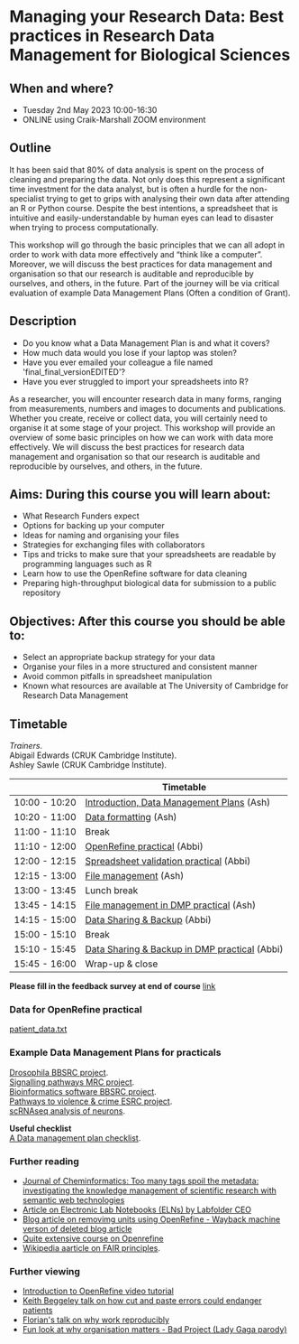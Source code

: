 # Managing your Research Data: Best practices in Research Data Management for Biological Sciences

## When and where?

- Tuesday 2nd May 2023 10:00-16:30
- ONLINE using Craik-Marshall ZOOM environment

## Outline

It has been said that 80% of data analysis is spent on the process of cleaning
and preparing the data. Not only does this represent a significant time
investment for the data analyst, but is often a hurdle for the non-specialist
trying to get to grips with analysing their own data after attending an R or
Python course. Despite the best intentions, a spreadsheet that is intuitive and
easily-understandable by human eyes can lead to disaster when trying to process
computationally.

This workshop will go through the basic principles that we can all adopt in
order to work with data more effectively and “think like a computer”. Moreover,
we will discuss the best practices for data management and organisation so that
our research is auditable and reproducible by ourselves, and others, in the
future. Part of the journey will be via critical evaluation of example Data
Management Plans (Often a condition of Grant).   

## Description

<ul>
  <li> Do you know what a Data Management Plan is and what it covers?  </li> 
  <li> How much data would you lose if your laptop was stolen?    </li>
  <li> Have you ever emailed your colleague a file named 'final_final_versionEDITED'?  </li> 
  <li> Have you ever struggled to import your spreadsheets into R?  </li> 
</ul>

As a researcher, you will encounter research data in many forms, ranging from
measurements, numbers and images to documents and publications. Whether you
create, receive or collect data, you will certainly need to organise it at some
stage of your project. This workshop will provide an overview of some basic
principles on how we can work with data more effectively. We will discuss the
best practices for research data management and organisation so that our
research is auditable and reproducible by ourselves, and others, in the future.

## Aims: During this course you will learn about:

<ul>
  <li> What Research Funders expect</li>
  <li> Options for backing up your computer</li>
  <li> Ideas for naming and organising your files</li>
  <li> Strategies for exchanging files with collaborators</li>
  <li> Tips and tricks to make sure that your spreadsheets are readable by programming languages such as R</li>
  <li> Learn how to use the OpenRefine software for data cleaning</li>
  <li> Preparing high-throughput biological data for submission to a public repository</li>
</ul>

## Objectives: After this course you should be able to:

<ul>
  <li> Select an appropriate backup strategy for your data</li>
  <li> Organise your files in a more structured and consistent manner</li>
  <li> Avoid common pitfalls in spreadsheet manipulation</li>
  <li> Known what resources are available at The University of Cambridge for Research Data Management</li>
</ul>

## Timetable

_Trainers_.  
Abigail Edwards (CRUK Cambridge Institute).  
Ashley Sawle (CRUK Cambridge Institute).  

|   | Timetable  |
|---|---|
|  10:00 - 10:20 | [Introduction, Data Management Plans](data_management.pdf)  (Ash)  |
|  10:20 - 11:00 | [Data formatting](data_formatting.pdf) (Ash)  |
|  11:00 - 11:10 | Break |
|  11:10 - 12:00 | [OpenRefine practical](refine_demo.pdf) (Abbi) |
|  12:00 - 12:15 | [Spreadsheet validation practical](excel.md) (Abbi) |
|  12:15 - 13:00 | [File management](file_management.pdf) (Ash)  |
|  13:00 - 13:45 | Lunch break |
|  13:45 - 14:15 | [File management in DMP practical](File_man_pract.md) (Ash)  |
|  14:15 - 15:00 | [Data Sharing & Backup](data_sharing_backup.pdf) (Abbi) |
|  15:00 - 15:10 | Break |
|  15:10 - 15:45 | [Data Sharing & Backup in DMP practical](data_share_pract.md) (Abbi) |
|  15:45 - 16:00 | Wrap-up & close |

**Please fill in the feedback survey at end of course** [link](https://www.surveymonkey.co.uk/r/5S2DTTS)

### Data for OpenRefine practical

[patient_data.txt](https://raw.githubusercontent.com/bioinformatics-core-shared-training/Managing-your-research-data/master/patient_data.txt)


### Example Data Management Plans for practicals

[Drosophila BBSRC project](DMPs/Media_418168_smxx.pdf).  
[Signalling pathways MRC project](DMPs/Media_442573_smxx.pdf).  
[Bioinformatics software BBSRC project](DMPs/RIO_article_11624.pdf).  
[Pathways to violence & crime ESRC project](DMPs/esrc_z-proso-DMP.pdf).  
[scRNAseq analysis of neurons](DMPs/NGS_DataManPlan.pdf).  

**Useful checklist**    
[A Data management plan checklist](DMP_Checklist_2013.pdf).  

### Further reading

- [Journal of Cheminformatics: Too many tags spoil the metadata: investigating the knowledge management of scientific research with semantic web technologies](https://jcheminf.biomedcentral.com/articles/10.1186/s13321-019-0345-8)
- [Article on Electronic Lab Notebooks (ELNs) by Labfolder CEO](https://www.labfolder.com/electronic-lab-notebook-eln-research-guide/)
- [Blog article on removimg units using OpenRefine - Wayback machine verson of deleted blog article](https://web.archive.org/web/20201026004029/https://susanemcgregor.com/removing-unwanted-units-from-data-with-chomp-in-google-refine/)
- [Quite extensive course on Openrefine](https://itsmecevi.github.io/openrefine)
- [Wikipedia aarticle on FAIR principles](https://en.wikipedia.org/wiki/FAIR_data). 

### Further viewing ###
- [Introduction to OpenRefine video tutorial](https://www.youtube.com/watch?v=wGVtycv3SS0)
- [Keith Beggeley talk on how cut and paste errors could endanger patients](https://www.youtube.com/watch?v=7gYIs7uYbMo)
- [Florian's talk on why work reproducibly](https://www.youtube.com/watch?v=S8bU1CyEkRM)
- [Fun look at why organisation matters - Bad Project (Lady Gaga parody)](https://www.youtube.com/watch?v=Fl4L4M8m4d0)
